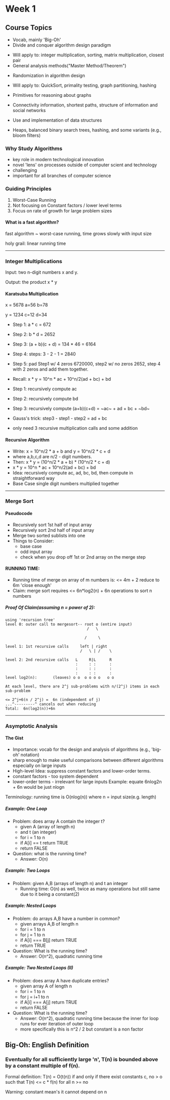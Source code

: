 # Week 1

## Course Topics
*  Vocab, mainly 'Big-Oh'
*  Divide and conquer algorithm design paradigm
  - Will apply to: integer multiplication, sorting, matrix multiplication, closest pair
  - General analysis methods("Master Method/Theorem")
*  Randomization in algorithm design
  - Will apply to: QuickSort, primality testing, graph partitioning, hashing
*  Primitives for reasoning about graphs
  - Connectivity information, shortest paths, structure of information and social networks
*  Use and implementation of data structures
  - Heaps, balanced binary search trees, hashing, and some variants (e.g., bloom filters)

### Why Study Algorithms
- key role in modern technological innovation
- novel 'lens' on processes outside of computer scient and technology
- challenging
- important for all branches of computer science

### Guiding Principles
1. Worst-Case Running
2. Not focusing on Constant factors / lower level terms
3. Focus on rate of growth for large problem sizes

#### What is a fast algorithm?
fast algorithm ~ worst-case running, time grows slowly with input size

holy grail: linear running time
___
### Integer Multiplications
Input: two n-digit numbers x and y.

Output: the product x * y

#### Karatsuba Multiplication
x = 5678     a=56  b=78

y = 1234     c=12  d=34
- Step 1: a * c = 672
- Step 2: b * d = 2652
- Step 3: (a + b)(c + d) = 134 * 46 = 6164
- Step 4: steps: 3 - 2 - 1 = 2840
- Step 5: pad Step1 w/ 4 zeros 6720000, step2 w/ no zeros 2652, step 4 with 2 zeros and add them together.

- Recall: x * y = 10^n * ac + 10^n/2(ad + bc) + bd
- Step 1: recursively compute ac
- Step 2: recursively compute bd
- Step 3: recursively compute (a+b)(c+d) = ~ac~ + ad + bc + ~bd~
- Gauss's trick: step3 - step1 - step2 = ad + bc
- only need 3 recursive multiplication calls and some addition

#### Recursive Algorithm
- Write: x = 10^n/2 * a + b  and y = 10^n/2 * c + d
-   where a,b,c,d are n/2 - digit numbers.
- Then: x * y = (10^n/2 * a + b) * (10^n/2 * c + d)
- x * y = 10^n * ac + 10^n/2(ad + bc) + bd
- Idea: recursively compute ac, ad, bc, bd, then compute in straightforward way
- Base Case single digit numbers multiplied together

___
### Merge Sort
#### Pseudocode
- Recursively sort 1st half of input array
- Recursively sort 2nd half of input array
- Merge two sorted sublists into one
- Things to Consider:
  *  base case
  *  odd input array
  *  check when you drop off 1st or 2nd array on the merge step

#### RUNNING TIME:
- Running time of merge on array of m numbers is: <= 4m + 2 reduce to 6m 'close enough'
- Claim: merge sort requires <= 6n*log2(n) + 6n operations to sort n numbers

##### Proof Of Claim(assuming n = power of 2):

```
using 'recursion tree'
level 0: outer call to mergesort-- root o (entire input)
                                    /   \

                                   /     \

level 1: 1st recursive calls     left | right
                                 /   \ | /    \

level 2: 2nd recursive calls   L     R|L      R
                               :     : :      :
                               :     : :      :
                               :     : :      :
level log2(n):       (leaves) o o  o o o o   o o

At each level, there are 2^j sub-problems with n/(2^j) items in each sub-problem

<= 2^j+6(n / 2^j) =  6n (independent of j)
...^---------^ cancels out when reducing
Total:  6n(log2(n))+6n

```

___
### Asymptotic Analysis
#### The Gist
- Importance: vocab for the design and analysis of algorithms (e.g., 'big-oh' notation)
- sharp enough to make useful comparisons between different algorithms especially on large inputs
- High-level Idea: suppress constant factors and lower-order terms.
- constant factors - too system dependent
- lower-order terms - irrelevant for large inputs
Example: equate 6nlog2n + 6n would be just nlogn

Terminology: running time is O(nlog(n)) where n = input size(e.g. length)

##### Example: One Loop
- Problem: does array A contain the integer t?
  *  given A (array of length n)
  *  and t (an integer)
  *  for i = 1 to n
  *  if A[i] == t return TRUE
  *  return FALSE
- Question: what is the running time?
  *  Answer: O(n)

##### Example: Two Loops
- Problem: given A,B (arrays of length n) and t an integer
  *  Running time: O(n) as well, twice as many operations but still same due to it being a constant(2)

##### Example: Nested Loops
- Problem: do arrays A,B have a number in common?
  * given arrays A,B of length n
  * for i = 1 to n
  *   for j = 1 to n
  * if A[i] === B[j] return TRUE
  * return TRUE
- Question: What is the running time?
  * Answer: O(n^2), quadratic running time

##### Example: Two Nested Loops (II)
- Problem: does array A have duplicate entries?
  * given array A of length n
  * for i = 1 to n
  * for j = i+1 to n
  * if A[i] === A[j] return TRUE
  * return FALSE
- Question: What is the running time?
  * Answer: O(n^2), quadratic running time because the inner for loop runs for ever iteration of outer loop
  * more specifically this is n^2 / 2  but constant is a non factor

## Big-Oh: English Definition
### Eventually for all sufficiently large 'n', T(n) is bounded above by a constant multiple of f(n).
Formal definition: T(n) = O(t(n)) if and only if there exist constants c, no > o such that T(n) <= c * f(n)
for all n >= no

Warning: constant mean's it cannot depend on n
